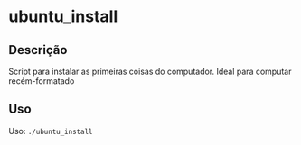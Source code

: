 ubuntu_install
===========

## Descrição
Script para instalar as primeiras coisas do computador. Ideal para computar recém-formatado

## Uso
Uso: `./ubuntu_install`
